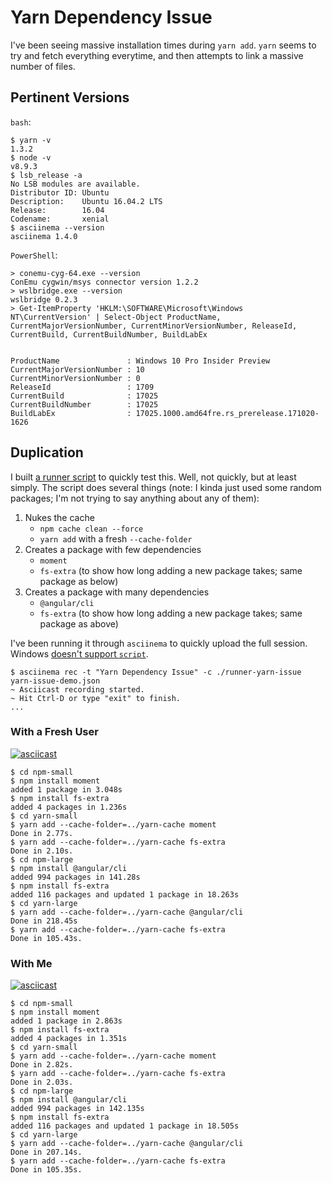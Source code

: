 # Yarn Dependency Issue

I've been seeing massive installation times during `yarn add`. `yarn` seems to try and fetch everything everytime, and then attempts to link a massive number of files.

## Pertinent Versions

`bash`:
```sh-session
$ yarn -v
1.3.2
$ node -v
v8.9.3
$ lsb_release -a
No LSB modules are available.
Distributor ID: Ubuntu
Description:    Ubuntu 16.04.2 LTS
Release:        16.04
Codename:       xenial
$ asciinema --version
asciinema 1.4.0
```

`PowerShell`:
```sh-session
> conemu-cyg-64.exe --version
ConEmu cygwin/msys connector version 1.2.2
> wslbridge.exe --version
wslbridge 0.2.3
> Get-ItemProperty 'HKLM:\SOFTWARE\Microsoft\Windows NT\CurrentVersion' | Select-Object ProductName, CurrentMajorVersionNumber, CurrentMinorVersionNumber, ReleaseId, CurrentBuild, CurrentBuildNumber, BuildLabEx


ProductName               : Windows 10 Pro Insider Preview
CurrentMajorVersionNumber : 10
CurrentMinorVersionNumber : 0
ReleaseId                 : 1709
CurrentBuild              : 17025
CurrentBuildNumber        : 17025
BuildLabEx                : 17025.1000.amd64fre.rs_prerelease.171020-1626
```

## Duplication

I built [a runner script](runner-yarn-issue) to quickly test this. Well, not quickly, but at least simply. The script does several things (note: I kinda just used some random packages; I'm not trying to say anything about any of them):

1. Nukes the cache
    * `npm cache clean --force`
    * `yarn add` with a fresh `--cache-folder`
2. Creates a package with few dependencies
    * `moment`
    * `fs-extra` (to show how long adding a new package takes; same package as below)
3. Creates a package with many dependencies
    * `@angular/cli`
    * `fs-extra` (to show how long adding a new package takes; same package as above)

I've been running it through `asciinema` to quickly upload the full session. Windows [doesn't support `script`](https://github.com/Microsoft/WSL/issues/2053).

```sh-session
$ asciinema rec -t "Yarn Dependency Issue" -c ./runner-yarn-issue yarn-issue-demo.json
~ Asciicast recording started.
~ Hit Ctrl-D or type "exit" to finish.
...
```

### With a Fresh User

[![asciicast](https://asciinema.org/a/155214.png)](https://asciinema.org/a/155214)

```sh-session
$ cd npm-small
$ npm install moment
added 1 package in 3.048s
$ npm install fs-extra
added 4 packages in 1.236s
$ cd yarn-small
$ yarn add --cache-folder=../yarn-cache moment
Done in 2.77s.
$ yarn add --cache-folder=../yarn-cache fs-extra
Done in 2.10s.
$ cd npm-large
$ npm install @angular/cli
added 994 packages in 141.28s
$ npm install fs-extra
added 116 packages and updated 1 package in 18.263s
$ cd yarn-large
$ yarn add --cache-folder=../yarn-cache @angular/cli
Done in 218.45s
$ yarn add --cache-folder=../yarn-cache fs-extra
Done in 105.43s.
```

### With Me

[![asciicast](https://asciinema.org/a/155210.png)](https://asciinema.org/a/155210)

```sh-session
$ cd npm-small
$ npm install moment
added 1 package in 2.863s
$ npm install fs-extra
added 4 packages in 1.351s
$ cd yarn-small
$ yarn add --cache-folder=../yarn-cache moment
Done in 2.82s.
$ yarn add --cache-folder=../yarn-cache fs-extra
Done in 2.03s.
$ cd npm-large
$ npm install @angular/cli
added 994 packages in 142.135s
$ npm install fs-extra
added 116 packages and updated 1 package in 18.505s
$ cd yarn-large
$ yarn add --cache-folder=../yarn-cache @angular/cli
Done in 207.14s.
$ yarn add --cache-folder=../yarn-cache fs-extra
Done in 105.35s.
```
